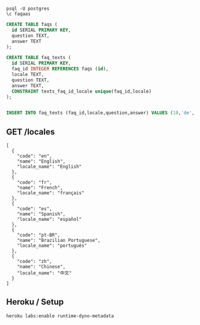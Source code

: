 
```
psql -U postgres
\c faqaas
```

```sql
CREATE TABLE faqs (
  id SERIAL PRIMARY KEY,
  question TEXT,
  answer TEXT
);

CREATE TABLE faq_texts (
  id SERIAL PRIMARY KEY,
  faq_id INTEGER REFERENCES faqs (id),
  locale TEXT,
  question TEXT,
  answer TEXT,
  CONSTRAINT texts_faq_id_locale unique(faq_id,locale)
);


INSERT INTO faq_texts (faq_id,locale,question,answer) VALUES (10,'de', 'Wer hat an der Uhr gedreht?', 'Paulchen Panter');

```

## GET /locales
	[
	  {
	    "code": "en",
	    "name": "English",
	    "locale_name": "English"
	  },
	  {
	    "code": "fr",
	    "name": "French",
	    "locale_name": "français"
	  },
	  {
	    "code": "es",
	    "name": "Spanish",
	    "locale_name": "español"
	  },
	  {
	    "code": "pt-BR",
	    "name": "Brazilian Portuguese",
	    "locale_name": "português"
	  },
	  {
	    "code": "zh",
	    "name": "Chinese",
	    "locale_name": "中文"
	  }
	]

## Heroku / Setup


```bash
heroku labs:enable runtime-dyno-metadata
```
